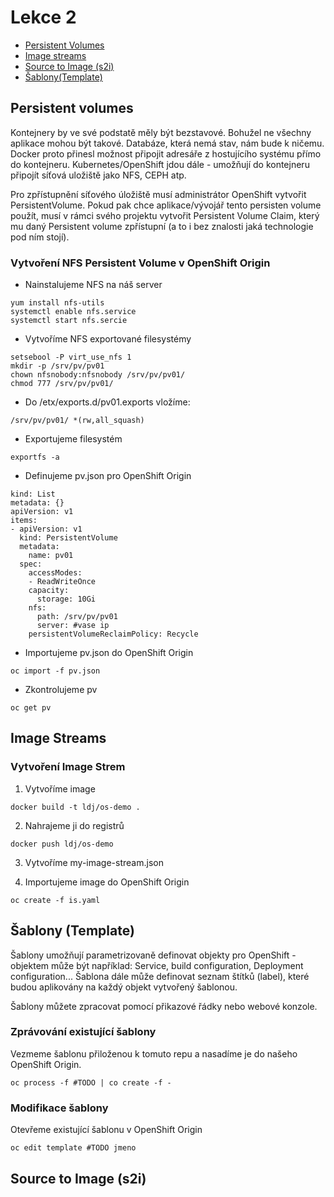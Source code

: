 # Lekce 2


* [Persistent Volumes](##Persistent-volumes)
* [Image streams](##Image-streams)
* [Source to Image (s2i)](##Source-to-Image-(s2i))
* [Šablony(Template)](##Šablony-(Template))

## Persistent volumes
Kontejnery by ve své podstatě měly být bezstavové. Bohužel ne všechny aplikace mohou být takové. Databáze, která nemá stav, nám bude k ničemu. Docker proto přinesl možnost připojit adresáře z hostujícího systému přímo do kontejneru. Kubernetes/OpenShift jdou dále - umožňují do kontejneru připojít síťová uložiště jako NFS, CEPH atp.

Pro zpřístupnění síťového úložiště musí administrátor OpenShift vytvořit PersistentVolume. Pokud pak chce aplikace/vývojář tento persisten volume použít, musí v rámci svého projektu vytvořit Persistent Volume Claim, který mu daný Persistent volume zpřístupní (a to i bez znalosti jaká technologie pod ním stojí).

### Vytvoření NFS Persistent Volume v OpenShift Origin

* Nainstalujeme NFS na náš server
```
yum install nfs-utils
systemctl enable nfs.service
systemctl start nfs.sercie
```

* Vytvoříme NFS exportované filesystémy
```
setsebool -P virt_use_nfs 1
mkdir -p /srv/pv/pv01
chown nfsnobody:nfsnobody /srv/pv/pv01/
chmod 777 /srv/pv/pv01/
```

* Do /etx/exports.d/pv01.exports vložíme:
```
/srv/pv/pv01/ *(rw,all_squash)
```

* Exportujeme filesystém
```
exportfs -a
```

* Definujeme pv.json pro OpenShift Origin
```
kind: List
metadata: {}
apiVersion: v1
items:
- apiVersion: v1
  kind: PersistentVolume
  metadata:
    name: pv01
  spec:
    accessModes:
    - ReadWriteOnce
    capacity:
      storage: 10Gi
    nfs:
      path: /srv/pv/pv01
      server: #vase ip
    persistentVolumeReclaimPolicy: Recycle
```

* Importujeme pv.json do OpenShift Origin
```
oc import -f pv.json
```

* Zkontrolujeme pv
```
oc get pv
```


## Image Streams

### Vytvoření Image Strem

1. Vytvoříme image
```
docker build -t ldj/os-demo .
```

2. Nahrajeme ji do registrů
```
docker push ldj/os-demo
```

3. Vytvoříme my-image-stream.json


4. Importujeme image do OpenShift Origin
```
oc create -f is.yaml
```



## Šablony (Template)
Šablony umožňují parametrizovaně definovat objekty pro OpenShift - objektem může být například: Service, build configuration, Deployment configuration... Šablona dále může definovat seznam štítků (label), které budou aplikovány na každý objekt vytvořený šablonou.

Šablony můžete zpracovat pomocí přikazové řádky nebo webové konzole.


### Zprávování existující šablony
Vezmeme šablonu přiloženou k tomuto repu a nasadíme je do našeho OpenShift Origin.
```
oc process -f #TODO | co create -f -
```

### Modifikace šablony
Otevřeme existující šablonu v OpenShift Origin
```
oc edit template #TODO jmeno
```
## Source to Image (s2i)
